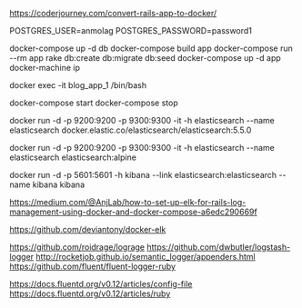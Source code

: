 https://coderjourney.com/convert-rails-app-to-docker/

POSTGRES_USER=anmolag
POSTGRES_PASSWORD=password1

docker-compose up -d db
docker-compose build app
docker-compose run --rm app rake db:create db:migrate db:seed
docker-compose up -d app
docker-machine ip
<!--192.168.99.100:8080-->
docker exec -it blog_app_1 /bin/bash

docker-compose start
docker-compose stop


docker run -d -p 9200:9200 -p 9300:9300 -it -h elasticsearch --name elasticsearch docker.elastic.co/elasticsearch/elasticsearch:5.5.0

docker run -d -p 9200:9200 -p 9300:9300 -it -h elasticsearch --name elasticsearch elasticsearch:alpine

docker run -d -p 5601:5601 -h kibana --link elasticsearch:elasticsearch --name kibana kibana

https://medium.com/@AnjLab/how-to-set-up-elk-for-rails-log-management-using-docker-and-docker-compose-a6edc290669f

https://github.com/deviantony/docker-elk

https://github.com/roidrage/lograge
https://github.com/dwbutler/logstash-logger
http://rocketjob.github.io/semantic_logger/appenders.html
https://github.com/fluent/fluent-logger-ruby

https://docs.fluentd.org/v0.12/articles/config-file
https://docs.fluentd.org/v0.12/articles/ruby